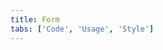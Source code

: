 ```yaml
---
title: Form
tabs: ['Code', 'Usage', 'Style']
---
```



<component
    name="Form"
    component="form"
    variation="form"
    experimental="true"
    hasReactVersion="true"
    hasVueVersion="form--default"
    >
</component>
<component-docs component="form"></component-docs>
